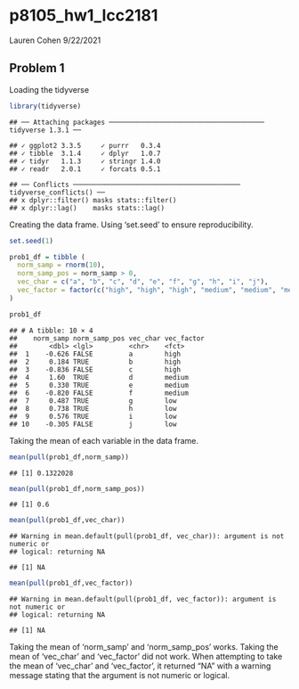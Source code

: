 p8105\_hw1\_lcc2181
================
Lauren Cohen
9/22/2021

## Problem 1

Loading the tidyverse

``` r
library(tidyverse)
```

    ## ── Attaching packages ─────────────────────────────────────── tidyverse 1.3.1 ──

    ## ✓ ggplot2 3.3.5     ✓ purrr   0.3.4
    ## ✓ tibble  3.1.4     ✓ dplyr   1.0.7
    ## ✓ tidyr   1.1.3     ✓ stringr 1.4.0
    ## ✓ readr   2.0.1     ✓ forcats 0.5.1

    ## ── Conflicts ────────────────────────────────────────── tidyverse_conflicts() ──
    ## x dplyr::filter() masks stats::filter()
    ## x dplyr::lag()    masks stats::lag()

Creating the data frame. Using ‘set.seed’ to ensure reproducibility.

``` r
set.seed(1)

prob1_df = tibble (
  norm_samp = rnorm(10),
  norm_samp_pos = norm_samp > 0,
  vec_char = c("a", "b", "c", "d", "e", "f", "g", "h", "i", "j"),
  vec_factor = factor(c("high", "high", "high", "medium", "medium", "medium", "low", "low", "low", "low"))
)

prob1_df
```

    ## # A tibble: 10 × 4
    ##    norm_samp norm_samp_pos vec_char vec_factor
    ##        <dbl> <lgl>         <chr>    <fct>     
    ##  1    -0.626 FALSE         a        high      
    ##  2     0.184 TRUE          b        high      
    ##  3    -0.836 FALSE         c        high      
    ##  4     1.60  TRUE          d        medium    
    ##  5     0.330 TRUE          e        medium    
    ##  6    -0.820 FALSE         f        medium    
    ##  7     0.487 TRUE          g        low       
    ##  8     0.738 TRUE          h        low       
    ##  9     0.576 TRUE          i        low       
    ## 10    -0.305 FALSE         j        low

Taking the mean of each variable in the data frame.

``` r
mean(pull(prob1_df,norm_samp))
```

    ## [1] 0.1322028

``` r
mean(pull(prob1_df,norm_samp_pos))
```

    ## [1] 0.6

``` r
mean(pull(prob1_df,vec_char))
```

    ## Warning in mean.default(pull(prob1_df, vec_char)): argument is not numeric or
    ## logical: returning NA

    ## [1] NA

``` r
mean(pull(prob1_df,vec_factor))
```

    ## Warning in mean.default(pull(prob1_df, vec_factor)): argument is not numeric or
    ## logical: returning NA

    ## [1] NA

Taking the mean of ‘norm\_samp’ and ‘norm\_samp\_pos’ works. Taking the
mean of ‘vec\_char’ and ‘vec\_factor’ did not work. When attempting to
take the mean of ‘vec\_char’ and ‘vec\_factor’, it returned “NA” with a
warning message stating that the argument is not numeric or logical.
